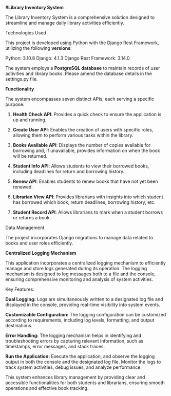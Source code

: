 **#Library Inventory System**

The Library Inventory System is a comprehensive solution designed to streamline and manage daily library activities efficiently.

Technologies Used

This project is developed using Python with the Django Rest Framework, utilizing the following **versions**:

Python: 3.10.8
Django: 4.1.3
Django Rest Framework: 3.14.0

The system employs a **PostgreSQL database** to maintain records of user activities and library books. Please amend the database details in the settings.py file.



**Functionality**

The system encompasses seven distinct APIs, each serving a specific purpose:

1. **Health Check API**: Provides a quick check to ensure the application is up and running.

2. **Create User API**: Enables the creation of users with specific roles, allowing them to perform various tasks within the library.

3. **Books Available API**: Displays the number of copies available for borrowing and, if unavailable, provides information on when the book will be returned.

4. **Student Info API**: Allows students to view their borrowed books, including deadlines for return and borrowing history.

5. **Renew API**: Enables students to renew books that have not yet been renewed.

6. **Librarian View API**: Provides librarians with insights into which student has borrowed which book, return deadlines, borrowing history, etc.

7. **Student Record API**: Allows librarians to mark when a student borrows or returns a book.

Data Management

The project incorporates Django migrations to manage data related to books and user roles efficiently.

**Centralized Logging Mechanism**

This application incorporates a centralized logging mechanism to efficiently manage and store logs generated during its operation. The logging mechanism is designed to log messages both to a file and the console, ensuring comprehensive monitoring and analysis of system activities.

Key Features:

**Dual Logging:** Logs are simultaneously written to a designated log file and displayed in the console, providing real-time visibility into system events.

**Customizable Configuration:** The logging configuration can be customized according to requirements, including log levels, formatting, and output destinations.

**Error Handling:** The logging mechanism helps in identifying and troubleshooting errors by capturing relevant information, such as timestamps, error messages, and stack traces.

**Run the Application:** Execute the application, and observe the logging output in both the console and the designated log file. Monitor the logs to track system activities, debug issues, and analyze performance.

This system enhances library management by providing clear and accessible functionalities for both students and librarians, ensuring smooth operations and effective book tracking.
